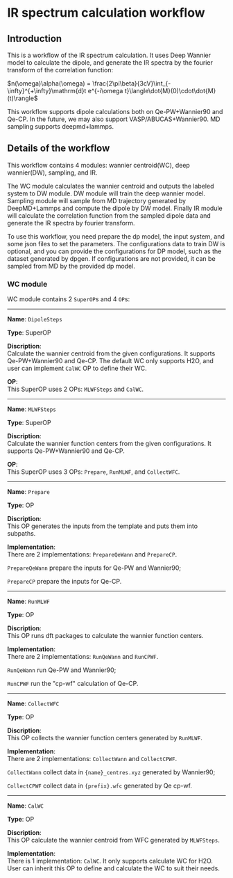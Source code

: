 # IR spectrum calculation workflow
## Introduction
This is a workflow of the IR spectrum calculation. It uses Deep Wannier model to calculate the dipole, and generate the IR spectra by the fourier transform of the correlation function:

$n(\omega)\alpha(\omega) = \frac{2\pi\beta}{3cV}\int_{-\infty}^{+\infty}\mathrm{d}t e^{-i\omega t}\langle\dot{M}(0)\cdot\dot{M}(t)\rangle$

This workflow supports dipole calculations both on Qe-PW+Wannier90 and Qe-CP. In the future, we may also support VASP/ABUCAS+Wannier90. MD sampling supports deepmd+lammps. 

## Details of the workflow
This workflow contains 4 modules: wannier centroid(WC), deep wannier(DW), sampling, and IR.

The WC module calculates the wannier centroid and outputs the labeled system to DW module. DW module will train the deep wannier model. Sampling module will sample from MD trajectory generated by DeepMD+Lammps and compute the dipole by DW model. Finally IR module will calculate the correlation function from the sampled dipole data and generate the IR spectra by fourier transform.

To use this workflow, you need prepare the dp model, the input system, and some json files to set the parameters. The configurations data to train DW is optional, and you can provide the configurations for DP model, such as the dataset generated by dpgen. If configurations are not provided, it can be sampled from MD by the provided dp model.

### WC module
WC module contains 2 `SuperOP`s and 4 `OP`s:

-------------------

**Name**: `DipoleSteps`  

**Type**: SuperOP

**Discription**:  
Calculate the wannier centroid from the given configurations. It supports Qe-PW+Wannier90 and Qe-CP. The default WC only supports H2O, and user can implement `CalWC` OP to define their WC.

**OP**:  
This SuperOP uses 2 OPs: `MLWFSteps` and `CalWC`.

-------------------

**Name**: `MLWFSteps`  

**Type**: SuperOP

**Discription**:  
Calculate the wannier function centers from the given configurations. It supports Qe-PW+Wannier90 and Qe-CP.

**OP**:  
This SuperOP uses 3 OPs: `Prepare`, `RunMLWF`, and `CollectWFC`. 

-------------------

**Name**: `Prepare`  

**Type**: OP

**Discription**:  
This OP generates the inputs from the template and puts them into subpaths. 

**Implementation**:  
There are 2 implementations: `PrepareQeWann` and `PrepareCP`.

`PrepareQeWann` prepare the inputs for Qe-PW and Wannier90;

`PrepareCP` prepare the inputs for Qe-CP.

-------------------

**Name**: `RunMLWF`  

**Type**: OP

**Discription**:  
This OP runs dft packages to calculate the wannier function centers.

**Implementation**:  
There are 2 implementations: `RunQeWann` and `RunCPWF`.

`RunQeWann` run Qe-PW and Wannier90;

`RunCPWF` run the "cp-wf" calculation of Qe-CP.

-------------------

**Name**: `CollectWFC`  

**Type**: OP

**Discription**:  
This OP collects the wannier function centers generated by `RunMLWF`.

**Implementation**:  
There are 2 implementations: `CollectWann` and `CollectCPWF`.

`CollectWann` collect data in `{name}_centres.xyz` generated by Wannier90;

`CollectCPWF` collect data in `{prefix}.wfc` generated by Qe cp-wf.

-------------------

**Name**: `CalWC`  

**Type**: OP

**Discription**:  
This OP calculate the wannier centroid from WFC generated by `MLWFSteps`.

**Implementation**:  
There is 1 implementation: `CalWC`.
It only supports calculate WC for H2O.  
User can inherit this OP to define and calculate the WC to suit their needs.